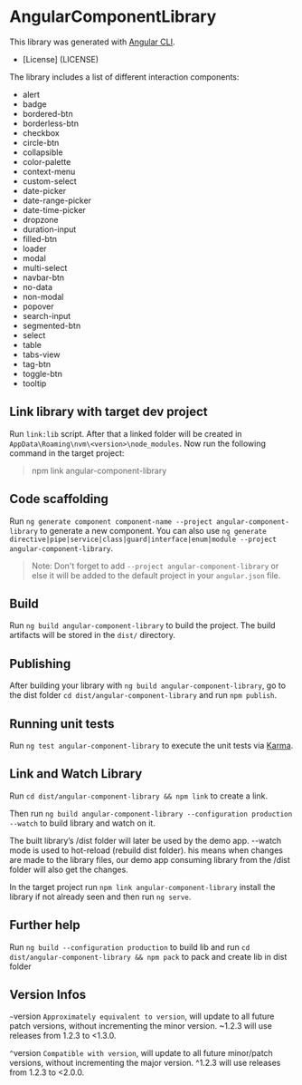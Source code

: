 # AngularComponentLibrary

This library was generated with [Angular CLI](https://github.com/angular/angular-cli).

-   [License] (LICENSE)

The library includes a list of different interaction components:

-   alert
-   badge
-   bordered-btn
-   borderless-btn
-   checkbox
-   circle-btn
-   collapsible
-   color-palette
-   context-menu
-   custom-select
-   date-picker
-   date-range-picker
-   date-time-picker
-   dropzone
-   duration-input
-   filled-btn
-   loader
-   modal
-   multi-select
-   navbar-btn
-   no-data
-   non-modal
-   popover
-   search-input
-   segmented-btn
-   select
-   table
-   tabs-view
-   tag-btn
-   toggle-btn
-   tooltip

## Link library with target dev project

Run `link:lib` script. After that a linked folder will be created in `AppData\Roaming\nvm\<version>\node_modules`. Now run the following command in the target project:

> npm link angular-component-library

## Code scaffolding

Run `ng generate component component-name --project angular-component-library` to generate a new component. You can also use `ng generate directive|pipe|service|class|guard|interface|enum|module --project angular-component-library`.

> Note: Don't forget to add `--project angular-component-library` or else it will be added to the default project in your `angular.json` file.

## Build

Run `ng build angular-component-library` to build the project. The build artifacts will be stored in the `dist/` directory.

## Publishing

After building your library with `ng build angular-component-library`, go to the dist folder `cd dist/angular-component-library` and run `npm publish`.

## Running unit tests

Run `ng test angular-component-library` to execute the unit tests via [Karma](https://karma-runner.github.io).

## Link and Watch Library

Run `cd dist/angular-component-library && npm link` to create a link.

Then run `ng build angular-component-library --configuration production --watch` to build library and watch on it.

The built library’s /dist folder will later be used by the demo app. --watch mode is used to hot-reload (rebuild dist folder). his means when changes are made to the library files, our demo app consuming library from the /dist folder will also get the changes.

In the target project run `npm link angular-component-library` install the library if not already seen and then run `ng serve`.

## Further help

Run `ng build --configuration production` to build lib and run `cd dist/angular-component-library && npm pack` to pack and create lib in dist folder

## Version Infos

`~`version `Approximately equivalent to version`, will update to all future patch versions, without incrementing the minor version. ~1.2.3 will use releases from 1.2.3 to <1.3.0.

`^`version `Compatible with version`, will update to all future minor/patch versions, without incrementing the major version. ^1.2.3 will use releases from 1.2.3 to <2.0.0.
